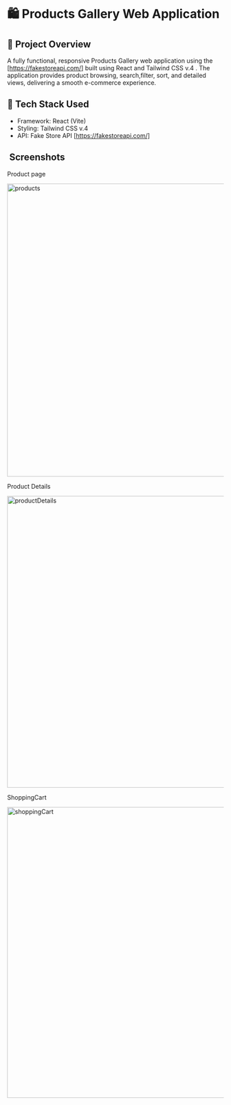 # 🛍️ Products Gallery Web Application

## 📝 Project Overview
A fully functional, responsive Products Gallery web application using the [https://fakestoreapi.com/] built using React and Tailwind CSS v.4 . The application provides product browsing, search,filter, sort, and detailed views, delivering a smooth e-commerce experience.

## 🧱 Tech Stack Used
- Framework: React (Vite)
- Styling: Tailwind CSS v.4
- API: Fake Store API [https://fakestoreapi.com/]

## ️ ️Screenshots
Product page

<img width="1365" height="680" alt="products" src="https://github.com/user-attachments/assets/52788ef4-6be5-4ccf-8255-8bc53fbf3511" />

Product Details

<img width="1364" height="677" alt="productDetails" src="https://github.com/user-attachments/assets/b2bc1d96-900d-4f98-845e-ec76a83c5bf5" />

ShoppingCart

<img width="1363" height="675" alt="shoppingCart" src="https://github.com/user-attachments/assets/71fa32cb-8f62-42e7-aa03-613c6642445f" />
